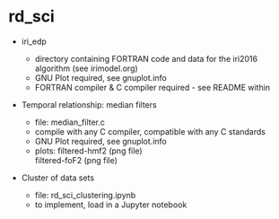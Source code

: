 # rd_sci  

* iri_edp  
  * directory containing FORTRAN code and data for the iri2016 algorithm (see irimodel.org)  
  * GNU Plot required, see gnuplot.info  
  * FORTRAN compiler & C compiler required - see README within  
  
* Temporal relationship: median filters  
  * file: median_filter.c  
  * compile with any C compiler, compatible with any C standards  
  * GNU Plot required, see gnuplot.info  
  * plots: 
         filtered-hmf2 (png file)  
         filtered-foF2 (png file)  
  
* Cluster of data sets  
  * file: rd_sci_clustering.ipynb  
  * to implement, load in a Jupyter notebook  
  
